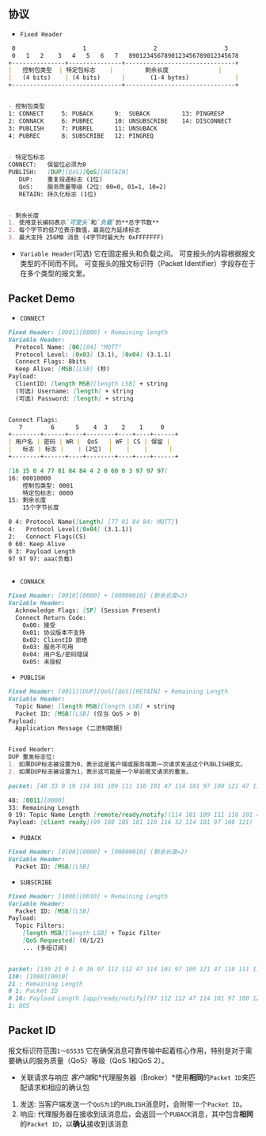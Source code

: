 ## 协议


- `Fixed Header`
```md
 0                   1                   2                   3
 0   1   2    3   4   5   6   7   8901234567890123456789012345678
+---------------+---------------+-------------------------------+
|   控制包类型  | 特定包标志    |         剩余长度              |
|   (4 bits)    | (4 bits)      |       (1-4 bytes)             |
+-------------------------------+-------------------------------+


- 控制包类型
1: CONNECT     5: PUBACK      9:  SUBACK         13: PINGRESP
2: CONNACK     6: PUBREC      10: UNSUBSCRIBE    14: DISCONNECT
3: PUBLISH     7: PUBREL      11: UNSUBACK
4: PUBREC      8: SUBSCRIBE   12: PINGREQ
                              

- 特定包标志
CONNECT:   保留位必须为0
PUBLISH:   [DUP][QoS][QoS][RETAIN]
   DUP:    重复投递标志 (1位)
   QoS:    服务质量等级 (2位: 00=0, 01=1, 10=2)
   RETAIN: 持久化标志 (1位)


- 剩余长度
1. 使用变长编码表示`可变头`和`负载`的**总字节数**
2. 每个字节的低7位表示数值，最高位为延续标志
3. 最大支持 256MB 消息 (4字节时最大为 0xFFFFFFF)
```


- `Variable Header`(可选)
它在固定报头和负载之间。
可变报头的内容根据报文类型的不同而不同。
可变报头的报文标识符（Packet Identifier）字段存在于在多个类型的报文里。




## Packet Demo

- `CONNECT`
```md
Fixed Header: [0001][0000] + Remaining length
Variable Header:
  Protocol Name: [00][04] "MQTT"
  Protocol Level: [0x03] (3.1), [0x04] (3.1.1)
  Connect Flags: 8bits
  Keep Alive: [MSB][LSB] (秒)
Payload:
  ClientID: [length MSB][length LSB] + string
  (可选) Username: [length] + string
  (可选) Password: [length] + string


Connect Flags:
   7        6      5    4  3    2    1     0
+--------+------+----+--------+----+----+------+
| 用户名 | 密码 | WR |  QoS   | WF | CS | 保留 |
|   标志 | 标志 |    | (2位)  |    |    |      |
+--------+------+----+--------+----+----+------+
```
```md
[16 15 0 4 77 81 84 84 4 2 0 60 0 3 97 97 97]
16: 00010000
    控制包类型: 0001
    特定包标志: 0000
15: 剩余长度
    15个字节长度

0 4: Protocol Name([Length] [77 81 84 84: MQTT])
4:   Protocol Level([0x04] (3.1.1))
2:   Connect Flags(CS)
0 60: Keep Alive
0 3: Payload Length
97 97 97: aaa(负载)
    
```


- `CONNACK`
```md
Fixed Header: [0010][0000] + [00000010] (剩余长度=2)
Variable Header:
  Acknowledge Flags: [SP] (Session Present)
  Connect Return Code: 
    0x00: 接受
    0x01: 协议版本不支持
    0x02: ClientID 拒绝
    0x03: 服务不可用
    0x04: 用户名/密码错误
    0x05: 未授权
```

- `PUBLISH`
```md
Fixed Header: [0011][DUP][QoS][QoS][RETAIN] + Remaining Length
Variable Header:
  Topic Name: [length MSB][length LSB] + string
  Packet ID: [MSB][LSB] (仅当 QoS > 0)
Payload:
  Application Message (二进制数据)


Fixed Header:
DUP 重发标志位: 
1. 如果DUP标志被设置为0，表示这是客户端或服务端第一次请求发送这个PUBLISH报文。
2. 如果DUP标志被设置为1，表示这可能是一个早前报文请求的重发。


```
```md
packet: [48 33 0 19 114 101 109 111 116 101 47 114 101 97 100 121 47 110 111 116 105 102 121 99 108 105 101 110 116 32 114 101 97 100 121]

48: [0011][0000]
33: Remaining Length
0 19: Topic Name Length [remote/ready/notify](114 101 109 111 116 101 47 114 101 97 100 121 47 110 111 116 105 102 121)
Payload: [client ready](99 108 105 101 110 116 32 114 101 97 100 121)


```






- `PUBACK`
```md
Fixed Header: [0100][0000] + [00000010] (剩余长度=2)
Variable Header:
  Packet ID: [MSB][LSB]
```

- `SUBSCRIBE`
```md
Fixed Header: [1000][0010] + Remaining Length
Variable Header:
  Packet ID: [MSB][LSB]
Payload:
  Topic Filters: 
    [length MSB][length LSB] + Topic Filter
    [QoS Requested] (0/1/2)
    ... (多组订阅)



```
```md
packet: [130 21 0 1 0 16 97 112 112 47 114 101 97 100 121 47 110 111 116 105 102 121 1]
130: [1000][0010]
21 : Remaining Length
0 1: Packet ID
0 16: Payload Length [app/ready/notify](97 112 112 47 114 101 97 100 121 47 110 111 116 105 102 121)
1: QOS


```


## Packet ID
报文标识符范围`1～65535`
它在确保消息可靠传输中起着核心作用，特别是对于需要确认的服务质量（QoS）等级（QoS 1和QoS 2）。

- 关联请求与响应
*客户端*和*代理服务器（Broker）*使用**相同**的`Packet ID`来匹配请求和相应的确认包
1. 发送: 当客户端发送一个`QoS为1`的`PUBLISH`消息时，会附带一个`Packet ID`。
2. 响应: 代理服务器在接收到该消息后，会返回一个`PUBACK`消息，其中包含**相同**的`Packet ID`，以**确认**接收到该消息












